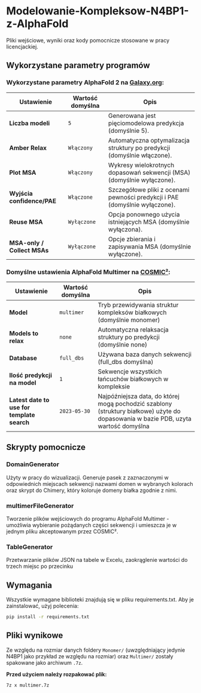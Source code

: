 # Modelowanie-Kompleksow-N4BP1-z-AlphaFold
Pliki wejściowe, wyniki oraz kody pomocnicze stosowane w pracy licencjackiej.

## Wykorzystane parametry programów

### Wykorzystane parametry AlphaFold 2 na [Galaxy.org](https://galaxy.org):

| Ustawienie                | Wartość domyślna                      | Opis                                           |
|--------------------------|-------------------------------------|------------------------------------------------|
| **Liczba modeli**         | `5`                                   | Generowana jest pięciomodelowa predykcja (domyślnie 5).       |
| **Amber Relax**           | `Włączony`                           | Automatyczna optymalizacja struktury po predykcji (domyślnie włączone). |
| **Plot MSA**              | `Włączony`                          | Wykresy wielokrotnych dopasowań sekwencji (MSA) (domyślnie wyłączone). |
| **Wyjścia confidence/PAE**| `Włączone`                          | Szczegółowe pliki z ocenami pewności predykcji i PAE (domyślnie wyłączone). |
| **Reuse MSA**             | `Wyłączone`                         | Opcja ponownego użycia istniejących MSA (domyślnie wyłączona). |
| **MSA-only / Collect MSAs**| `Wyłączone`                        | Opcje zbierania i zapisywania MSA (domyślnie wyłączone). |


### Domyślne ustawienia AlphaFold Multimer na [COSMIC²](https://cosmic-cryoem.org/):

| Ustawienie              | Wartość domyślna                    | Opis                                                      |
|------------------------|-----------------------------------|-----------------------------------------------------------|
| **Model**              | `multimer`                        | Tryb przewidywania struktur kompleksów białkowych (domyślnie monomer)       |
| **Models to relax**      | `none`                         | Automatyczna relaksacja struktury po predykcji (domyślnie none)        |
| **Database**            | `full_dbs`                         | Używana baza danych sekwencji (full_dbs domyślna)                           |
| **Ilość predykcji na model**      | `1`                      | Sekwencje wszystkich łańcuchów białkowych w kompleksie    |
| **Latest date to use for template search** | `2023-05-30` |  Najpóźniejsza data, do której mogą pochodzić szablony (struktury białkowe) użyte do dopasowania w bazie PDB, uzyta wartość domyślna |

## Skrypty pomocnicze
### DomainGenerator
Użyty w pracy do wizualizacji. Generuje pasek z zaznaczonymi w odpowiednich miejscach sekwencji nazwami domen w wybranych kolorach oraz skrypt do Chimery, który koloruje domeny białka zgodnie z nimi.

### multimerFileGenerator
Tworzenie plików wejściowych do programu AlphaFold Multimer - umożliwia wybieranie pożądanych części sekwencji i umieszcza je w jednym pliku akceptowanym przez COSMIC².

### TableGenerator
Przetwarzanie plików JSON na tabele w Excelu, zaokrąglenie wartości do trzech miejsc po przecinku

## Wymagania
Wszystkie wymagane biblioteki znajdują się w pliku requirements.txt. Aby je zainstalować, użyj polecenia:
```bash
pip install -r requirements.txt
```
## Pliki wynikowe

Ze względu na rozmiar danych foldery `Monomer/` (uwzględniający jedynie N4BP1 jako przykład ze względu na rozmiar) oraz `Multimer/` zostały spakowane jako archiwum `.7z`.

**Przed użyciem należy rozpakować plik:**

```bash
7z x multimer.7z


